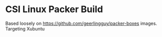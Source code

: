 # CSI Linux Packer Build

Based loosely on https://github.com/geerlingguy/packer-boxes images.  Targeting Xubuntu

